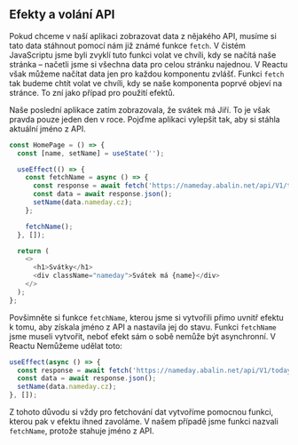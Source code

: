 ## Efekty a volání API

Pokud chceme v naší aplikaci zobrazovat data z nějakého API, musíme si tato data stáhnout pomocí nám již známé funkce `fetch`. V čistém JavaScriptu jsme byli zvyklí tuto funkci volat ve chvíli, kdy se načítá naše stránka – načetli jsme si všechna data pro celou stránku najednou. V Reactu však můžeme načítat data jen pro každou komponentu zvlášť. Funkci `fetch` tak budeme chtít volat ve chvíli, kdy se naše komponenta poprvé objeví na stránce. To zní jako případ pro použití efektů.

Naše poslední aplikace zatím zobrazovala, že svátek má Jiří. To je však pravda pouze jeden den v roce. Pojďme aplikaci vylepšit tak, aby si stáhla aktuální jméno z API.

```js
const HomePage = () => {
  const [name, setName] = useState('');

  useEffect(() => {
    const fetchName = async () => {
      const response = await fetch('https://nameday.abalin.net/api/V1/today');
      const data = await response.json();
      setName(data.nameday.cz);
    };

    fetchName();
  }, []);

  return (
    <>
      <h1>Svátky</h1>
      <div className="nameday">Svátek má {name}</div>
    </>
  );
};
```

Povšimněte si funkce `fetchName`, kterou jsme si vytvořili přimo uvnitř efektu k tomu, aby získala jméno z API a nastavila jej do stavu. Funkci `fetchName` jsme museli vytvořit, neboť efekt sám o sobě nemůže být asynchronní. V Reactu Nemůžeme udělat toto:

```js
useEffect(async () => {
  const response = await fetch('https://nameday.abalin.net/api/V1/today');
  const data = await response.json();
  setName(data.nameday.cz);
}, []);
```

Z tohoto důvodu si vždy pro fetchování dat vytvoříme pomocnou funkci, kterou pak v efektu ihned zavoláme. V našem případě jsme funkci nazvali `fetchName`, protože stahuje jméno z API.
